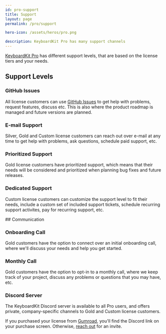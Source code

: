 ```yaml
---
id: pro-support
title: Support
layout: page
permalink: /pro/support

hero-icon: /assets/heros/pro.png

description: KeyboardKit Pro has many support channels
---
```


[KeyboardKit Pro](/pro) has different support levels, that are based on the license tiers and your needs.


## Support Levels

### GitHub Issues

All license customers can use [GitHub Issues]({{site.urls.github}}/issues) to get help with problems, request features, discuss etc. This is also where the product roadmap is managed and future versions are planned.


### E-mail Support

Silver, Gold and Custom license customers can reach out over e-mail at any time to get help with problems, ask questions, schedule paid support, etc.


### Prioritized Support

Gold license customers have prioritized support, which means that their needs will be considered and prioritized when planning bug fixes and future releases.


### Dedicated Support

Custom license customers can customize the support level to fit their needs, include a custom set of included support tickets, schedule recurring support activites, pay for recurring support, etc.


<a name="communication">
## Communication


### Onboarding Call

Gold customers have the option to connect over an initial onboarding call, where we'll discuss your needs and help you get started.


### Monthly Call

Gold customers have the option to opt-in to a monthly call, where we keep track of your project, discuss any problems or questions that you may have, etc.


### Discord Server

The KeyboardKit Discord server is available to all Pro users, and offers private, company-specific channels to Gold and Custom license customers.

If you purchased your license from [Gumroad]({{site.urls.gumroad}}), you'll find the Discord link on your purchase screen. Otherwise, [reach out]({{site.email_url}}?subject=Discord) for an invite.